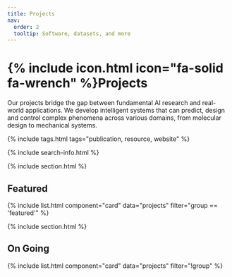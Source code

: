 ```yaml
---
title: Projects
nav:
  order: 2
  tooltip: Software, datasets, and more
---
```


# {% include icon.html icon="fa-solid fa-wrench" %}Projects

Our projects bridge the gap between fundamental AI research and real-world applications. We develop intelligent systems that can predict, design and control complex phenomena across various domains, from molecular design to mechanical systems.

{% include tags.html tags="publication, resource, website" %}

{% include search-info.html %}

{% include section.html %}

## Featured

{% include list.html component="card" data="projects" filter="group == 'featured'" %}

{% include section.html %}

## On Going

{% include list.html component="card" data="projects" filter="!group" %}
